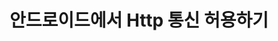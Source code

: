 ---
title:  "안드로이드에서 Http 통신 허용하기"
excerpt: "http 통신 예외처리"

toc : true
toc_sticky : true

categories:
  - Error
tags: 
  - AOS
  - Http
---